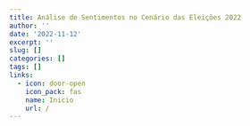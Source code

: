 ```yaml
---
title: Análise de Sentimentos no Cenário das Eleições 2022
author: ''
date: '2022-11-12'
excerpt: ''
slug: []
categories: []
tags: []
links:
  - icon: door-open
    icon_pack: fas
    name: Inicio
    url: /
---
```


